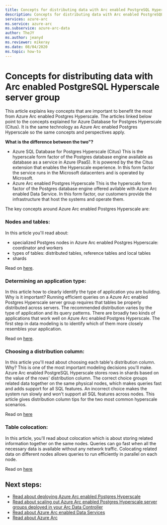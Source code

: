 ```yaml
--- 
title: Concepts for distributing data with Arc enabled PostgreSQL Hyperscale server group
description: Concepts for distributing data with Arc enabled PostgreSQL Hyperscale server group
services: azure-arc
ms.service: azure-arc
ms.subservice: azure-arc-data
author: TheJY
ms.author: jeanyd
ms.reviewer: mikeray
ms.date: 08/04/2020
ms.topic: how-to
---
```


 
# Concepts for distributing data with Arc enabled PostgreSQL Hyperscale server group

This article explains key concepts that are important to benefit the most from Azure Arc enabled Postgres Hyperscale.
The articles linked below point to the concepts explained for Azure Database for Postgres Hyperscale (Citus). It is the same technology as Azure Arc enabled Postgres Hyperscale so the same concepts and perspectives apply.

**What is the difference between the two"?**
- Azure SQL Database for Postgres Hyperscale (Citus)
This is the hyperscale form factor of the Postgres database engine available as database as a service in Azure (PaaS). It is powered by the the Citus extension that enables the Hyperscale experience.
In this form factor the service runs in the Microsoft datacenters and is operated by Microsoft.
- Azure Arc enabled Postgres Hyperscale
This is the hyperscale form factor of the Postgres database engine offered avilable with Azure Arc enabled Data Service. In this form factor, our customers provide the infrastructure that host the systems and operate them.


The key concepts around Azure Arc enabled Postgres Hyperscale are:

### Nodes and tables:
In this article you'll read about:
- specialized Postgres nodes in Azure Arc enabled Postgres Hyperscale: coordinator and workers
- types of tables: distributed tables, reference tables and local tables
- shards

Read on [here](https://docs.microsoft.com/azure/postgresql/concepts-hyperscale-nodes).

### Determining an application type:
In this article how to clearly identify the type of application you are building. Why is it important?
Running efficient queries on a Azure Arc enabled Postgres Hyperscale server group requires that tables be properly distributed across servers. 
The recommended distribution varies by the type of application and its query patterns.
There are broadly two kinds of applications that work well on Azure Arc enabled Postgres Hyperscale. 
The first step in data modeling is to identify which of them more closely resembles your application.

Read on [here](https://docs.microsoft.com/azure/postgresql/concepts-hyperscale-app-type).


### Choosing a distribution column:
In this article you'll read about choosing each table's distribution column. Why?
This is one of the most important modeling decisions you'll make. Azure Arc enabled PostgreSQL Hyperscale stores rows in shards based on the value of the rows' distribution column.
The correct choice groups related data together on the same physical nodes, which makes queries fast and adds support for all SQL features. 
An incorrect choice makes the system run slowly and won't support all SQL features across nodes.
This article gives distribution column tips for the two most common hyperscale scenarios.

Read on [here](https://docs.microsoft.com/azure/postgresql/concepts-hyperscale-choose-distribution-column)


### Table colocation:
In this article, you'll read about colocation which is about storing related information together on the same nodes. 
Queries can go fast when all the necessary data is available without any network traffic. Colocating related data on different nodes allows queries to run efficiently in parallel on each node.

Read on [here](https://docs.microsoft.com/azure/postgresql/concepts-hyperscale-colocation)



## Next steps:
- [Read about deploying Azure Arc enabled Postgres Hyperscale](create-postgresql-hyperscale-server-group.md)
- [Read about scaling out Azure Arc enabled Postgres Hyperscale server groups deployed in your Arc Data Controller](scale-out-postgresql-hyperscale-server-group.md)
- [Read about Azure Arc enabled Data Services]()
- [Read about Azure Arc]()
